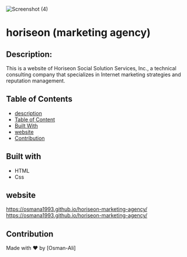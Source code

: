 ![Screenshot (4)](https://user-images.githubusercontent.com/100746995/160251323-00722342-15ad-4d48-a98a-6ba6f4e7448d.png)


# horiseon (marketing agency)

## Description:

This is a website of Horiseon Social Solution Services, Inc., a technical consulting company that specializes in Internet marketing strategies and reputation management.


## Table of Contents 
- [description](#description)
- [Table of Content](#Table-of-Content)
- [Built With](#Built-With)
- [website](#website)
- [Contribution](#Contribution)

## Built with
* HTML
* Css

## website
https://osmana1993.github.io/horiseon-marketing-agency/
 https://osmana1993.github.io/horiseon-marketing-agency/

## Contribution
Made with ❤️ by [Osman-Ali]
